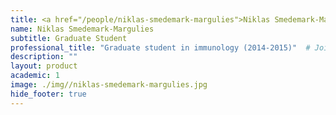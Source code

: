 ```yaml
---
title: <a href="/people/niklas-smedemark-margulies">Niklas Smedemark-Margulies</a>
name: Niklas Smedemark-Margulies
subtitle: Graduate Student
professional_title: "Graduate student in immunology (2014-2015)"  # Joined professional titles
description: ""
layout: product
academic: 1
image: ./img//niklas-smedemark-margulies.jpg
hide_footer: true
---
```

